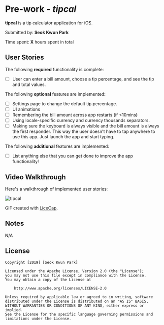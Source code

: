 # Pre-work - *tipcal*

**tipcal** is a tip calculator application for iOS.

Submitted by: **Seok Kwun Park**

Time spent: **X** hours spent in total

## User Stories

The following **required** functionality is complete:

* [ ] User can enter a bill amount, choose a tip percentage, and see the tip and total values.

The following **optional** features are implemented:
* [ ] Settings page to change the default tip percentage.
* [ ] UI animations
* [ ] Remembering the bill amount across app restarts (if <10mins)
* [ ] Using locale-specific currency and currency thousands separators.
* [ ] Making sure the keyboard is always visible and the bill amount is always the first responder. This way the user doesn't have to tap anywhere to use this app. Just launch the app and start typing.

The following **additional** features are implemented:

- [ ] List anything else that you can get done to improve the app functionality!

## Video Walkthrough 

Here's a walkthrough of implemented user stories:
<blockquote class="imgur-embed-pub" lang="en" data-id="QLy1Qt8"><a href="//imgur.com/QLy1Qt8"></a></blockquote><script async src="//s.imgur.com/min/embed.js" charset="utf-8"></script>

<img src='https://imgur.com/QLy1Qt8' title='tipcal' width='' alt='tipcal' />

GIF created with [LiceCap](http://www.cockos.com/licecap/).

## Notes

N/A 

## License

    Copyright [2019] [Seok Kwun Park]

    Licensed under the Apache License, Version 2.0 (the "License");
    you may not use this file except in compliance with the License.
    You may obtain a copy of the License at

        http://www.apache.org/licenses/LICENSE-2.0

    Unless required by applicable law or agreed to in writing, software
    distributed under the License is distributed on an "AS IS" BASIS,
    WITHOUT WARRANTIES OR CONDITIONS OF ANY KIND, either express or implied.
    See the License for the specific language governing permissions and
    limitations under the License.
